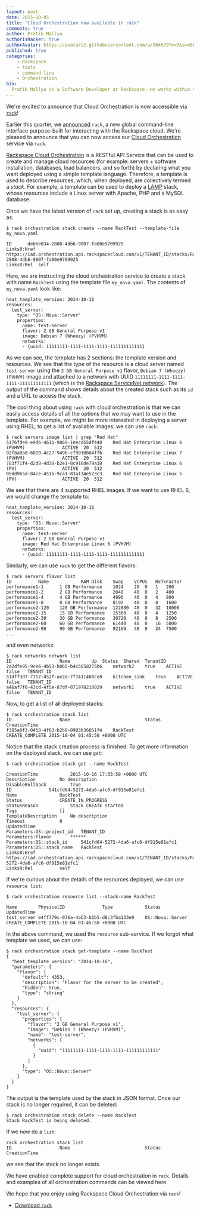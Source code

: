```yaml
---
layout: post
date: 2015-10-05
title: "Cloud Orchestration now available in rack"
comments: true
author: Pratik Mallya
authorIsRacker: true
authorAvatar: https://avatars2.githubusercontent.com/u/904679?v=3&s=460
published: true
categories:
    - Rackspace
    - tools
    - command-line
    - Orchestration
bio:
  Pratik Mallya is a Software Developer at Rackspace. He works within the Cloud Orchestration team. He holds an MS from UIUC and BS from BITS Pilani, India.
---
```


We're excited to announce that Cloud Orchestration is now accessible via [`rack`](https://developer.rackspace.com/docs/rack-cli)!

<!-- more -->

Earlier this quarter, we [announced](https://developer.rackspace.com/blog/introducing-rack-global-cli/) `rack`, a new global command-line interface purpose-built for interacting with the Rackspace cloud. We're pleased to announce that you can now access our [Cloud Orchestration](http://www.rackspace.com/en-us/cloud/orchestration) service via `rack`.

[Rackspace Cloud Orchestration]((http://docs.rackspace.com/orchestration/api/v1/orchestration-templates-devguide/content/overview.html)) is a RESTful API Service that can be used to create and manage cloud resources (for example: servers + software installation, databases, load balancers, and so forth) by declaring what you want deployed using a simple template language. Therefore, a template is used to describe resources, which, when deployed, are collectively termed a _stack_. For example, a template can be used to deploy a [LAMP](https://github.com/rackspace-orchestration-templates/lamp/blob/master/lamp.yaml) stack, whose resources include a Linux server with Apache, PHP and a MySQL database.

Once we have the latest version of `rack` set up, creating a stack is as easy as:

```
$ rack orchestration stack create --name RackTest --template-file my_nova.yaml

ID		deb6e034-2808-4db6-9807-fa00e9709925
Links0:Href	https://iad.orchestration.api.rackspacecloud.com/v1/TENANT_ID/stacks/RackTest/deb6e034-2808-4db6-9807-fa00e9709925
Links0:Rel	self
```

Here, we are instructing the cloud orchestration service to create a stack with name `RackTest` using the template file `my_nova.yaml`. The contents of `my_nova.yaml` look like:

```
heat_template_version: 2014-10-16
resources:
  test_server:
    type: "OS::Nova::Server"
    properties:
      name: test-server
      flavor: 2 GB General Purpose v1
      image: Debian 7 (Wheezy) (PVHVM)
      networks:
      - {uuid: 11111111-1111-1111-1111-111111111111}
```
As we can see, the template has 2 sections: the template version and resources. We see that the type of the resource is a cloud server named `test-server` using the `2 GB General Purpose v1` flavor, `Debian 7 (Wheezy) (PVHVM)` image and attached to a network with UUID `11111111-1111-1111-1111-111111111111` (which is the [Rackspace ServiceNet network](http://www.rackspace.com/knowledge_center/frequently-asked-question/what-is-servicenet)). The output of the command shows details about the created stack such as its `id` and a URL to access the stack.

The cool thing about using `rack` with cloud orchestration is that we can easily access details of all the options that we may want to use in the template. For example, we might be more interested in deploying a server using RHEL; to get a list of available images, we can use `rack`:

```
$ rack servers image list | grep "Red Hat"
5176fde9-e9d6-4611-9069-1eecd55df440	Red Hat Enterprise Linux 6 (PVHVM)				ACTIVE	20	512
92f8a8b8-6019-4c27-949b-cf9910b84ffb	Red Hat Enterprise Linux 7 (PVHVM)				ACTIVE	20	512
783f71f4-d2d8-4d38-b2e1-8c916de79a38	Red Hat Enterprise Linux 6 (PV)					ACTIVE	20	512
05dd965d-84ce-451b-9ca1-83a134e523c3	Red Hat Enterprise Linux 5 (PV)					ACTIVE	20	512
```

We see that there are 4 supported RHEL images. If we want to use RHEL 6, we would change the template to:

```
heat_template_version: 2014-10-16
resources:
  test_server:
    type: "OS::Nova::Server"
    properties:
      name: test-server
      flavor: 2 GB General Purpose v1
      image: Red Hat Enterprise Linux 6 (PVHVM)
      networks:
      - {uuid: 11111111-1111-1111-1111-111111111111}

```

Similarly, we can use `rack` to get the different flavors:

```
$ rack servers flavor list
ID			Name			RAM	Disk	Swap	VCPUs	RxTxFactor
performance1-1		1 GB Performance	1024	20	0	1	200
performance1-2		2 GB Performance	2048	40	0	2	400
performance1-4		4 GB Performance	4096	40	0	4	800
performance1-8		8 GB Performance	8192	40	0	8	1600
performance2-120	120 GB Performance	122880	40	0	32	10000
performance2-15		15 GB Performance	15360	40	0	4	1250
performance2-30		30 GB Performance	30720	40	0	8	2500
performance2-60		60 GB Performance	61440	40	0	16	5000
performance2-90		90 GB Performance	92160	40	0	24	7500
...
```

and even networks:

```
$ rack networks network list
ID					Name		Up	Status	Shared	TenantID
2a2dfe95-9ce6-4b53-b065-b4c5658275b6	network2	true	ACTIVE	false	TENANT_ID
51dff3d7-7717-452f-ae2a-7f7411480ce8	kitchen_sink	true	ACTIVE	false	TENANT_ID
a46af7f0-43cd-4f5e-87df-871978218029	network1	true	ACTIVE	false	TENANT_ID
```

Now, to get a list of all deployed stacks:

```
$ rack orchestration stack list
ID					Name							Status		CreationTime
f385a0f3-0458-4f63-b2b9-0983b36051f4	RackTest						CREATE_COMPLETE	2015-10-04 01:45:50 +0000 UTC
```

Notice that the stack creation process is finished. To get more information on the deployed stack, we can use `get`:

```
$ rack orchestration stack get --name RackTest

CreationTime			2015-10-16 17:33:58 +0000 UTC
Description			No description
DisableRollback			true
ID				541cfd64-5272-4da6-afc0-df915e81efc1
Name				RackTest
Status				CREATE_IN_PROGRESS
StatusReason			Stack CREATE started
Tags				[]
TemplateDescription		No description
Timeout				0
UpdatedTime
Parameters:OS::project_id	TENANT_ID
Parameters:flavor		******
Parameters:OS::stack_id		541cfd64-5272-4da6-afc0-df915e81efc1
Parameters:OS::stack_name	RackTest
Links0:Href			https://iad.orchestration.api.rackspacecloud.com/v1/TENANT_ID/stacks/RackTest/541cfd64-5272-4da6-afc0-df915e81efc1
Links0:Rel			self
```

If we're curious about the details of the resources deployed, we can use `resource list`:

```
$ rack orchestration resource list --stack-name RackTest

Name		PhysicalID				Type			Status		UpdatedTime
test_server	e4ff779c-076a-4ab3-b1b5-d8c3fba133e9	OS::Nova::Server	CREATE_COMPLETE	2015-10-04 01:45:50 +0000 UTC
```

In the above command, we used the `resource` sub-service. If we forgot what template we used, we can use:

```
$ rack orchestration stack get-template --name RackTest
{
  "heat_template_version": "2014-10-16",
  "parameters": {
    "flavor": {
      "default": 4353,
      "description": "Flavor for the server to be created",
      "hidden": true,
      "type": "string"
    }
  },
  "resources": {
    "test_server": {
      "properties": {
        "flavor": "2 GB General Purpose v1",
        "image": "Debian 7 (Wheezy) (PVHVM)",
        "name": "test-server",
        "networks": [
          {
            "uuid": "11111111-1111-1111-1111-111111111111"
          }
        ]
      },
      "type": "OS::Nova::Server"
    }
  }
}
```

The output is the template used by the stack in JSON format. Once our stack is no longer required, it can be deleted:

```
$ rack orchestration stack delete --name RackTest
Stack RackTest is being deleted.
```

If we now do a `list`:

```
rack orchestration stack list
ID					Name							Status		CreationTime
```

we see that the stack no longer exists.

We have enabled complete support for cloud orchestration in `rack`. Details and examples of all orchestration commands can be viewed here.

We hope that you enjoy using Rackspace Cloud Orchestration via `rack`!

- [Download `rack`](https://developer.rackspace.com/docs/rack-cli/#quickstart)
